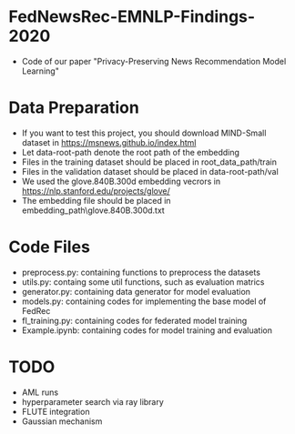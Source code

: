 # FedNewsRec-EMNLP-Findings-2020
- Code of our paper "Privacy-Preserving News Recommendation Model Learning"

# Data Preparation
- If you want to test this project, you should download MIND-Small dataset in https://msnews.github.io/index.html
- Let data-root-path denote the root path of the embedding
- Files in the training dataset should be placed in root\_data\_path/train
- Files in the validation dataset should be placed in data-root-path/val
- We used the glove.840B.300d embedding vecrors in https://nlp.stanford.edu/projects/glove/
- The embedding file should be placed in embedding\_path\glove.840B.300d.txt

# Code Files
- preprocess.py: containing functions to preprocess the datasets
- utils.py: containg some util functions, such as evaluation matrics
- generator.py: containing data generator for model evaluation
- models.py: containing codes for implementing the base model of FedRec
- fl\_training.py: containing codes for federated model training
- Example.ipynb: containing codes for model training and evaluation

# TODO

- AML runs
- hyperparameter search via ray library
- FLUTE integration
- Gaussian mechanism
